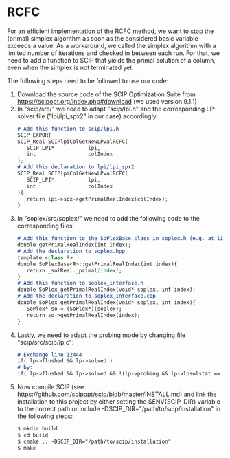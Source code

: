 # RCFC

For an efficient implementation of the RCFC method, we want to stop the (primal) simplex algorithm as soon as the considered basic variable exceeds a value.
As a workaround, we called the simplex algorithm with a limited number of iterations and checked in between each run.
For that, we need to add a function to SCIP that yields the primal solution of a column, even when the simplex is not terminated yet.

The following steps need to be followed to use our code:
  1. Download the source code of the SCIP Optimization Suite from https://scipopt.org/index.php#download (we used version 9.1.1)
  2. In "scip/src/" we need to adapt "scip/lpi.h" and the corresponding LP-solver file ("lpi/lpi_spx2" in our case) accordingly:
     ```markdown
     # Add this function to scip/lpi.h
     SCIP_EXPORT
     SCIP_Real SCIPlpiColGetNewLPvalRCFC(
        SCIP_LPI*           lpi,
        int                 colIndex
     );
     # Add this declaration to lpi/lpi_spx2
     SCIP_Real SCIPlpiColGetNewLPvalRCFC(
        SCIP_LPI*           lpi,
        int                 colIndex
     ){
        return lpi->spx->getPrimalRealIndex(colIndex);
     }
     ```
  3. In "soplex/src/soplex/" we need to add the following code to the corresponding files:
     ```markdown
     # Add this function to the SoPlexBase class in soplex.h (e.g. at line 664)
     double getPrimalRealIndex(int index);
     # Add the declaration to soplex.hpp
     template <class R>
     double SoPlexBase<R>::getPrimalRealIndex(int index){
        return _solReal._primal[index];
     }
     # Add this function to soplex_interface.h
     double SoPlex_getPrimalRealIndex(void* soplex, int index);
     # Add the declaration to soplex_interface.cpp
     double SoPlex_getPrimalRealIndex(void* soplex, int index){
        SoPlex* so = (SoPlex*)(soplex);
        return so->getPrimalRealIndex(index);
     }
     ```
  4. Lastly, we need to adapt the probing mode by changing file "scip/src/scip/lp.c":
     ```markdown
     # Exchange line 12444
     if( lp->flushed && lp->solved )
     # by:
     if( lp->flushed && lp->solved && !(lp->probing && lp->lpsolstat == SCIP_LPSOLSTAT_ITERLIMIT) )
     ```
  5. Now compile SCIP (see https://github.com/scipopt/scip/blob/master/INSTALL.md) and link the installation to this project by either setting the $ENV{SCIP_DIR} variable to the correct path or include -DSCIP_DIR="/path/to/scip/installation" in the following steps:
     ```markdown
     $ mkdir build
     $ cd build
     $ cmake .. -DSCIP_DIR="/path/to/scip/installation"
     $ make
     ```
